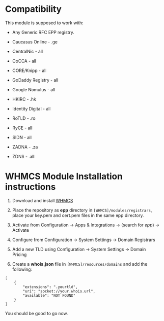 # Compatibility

This module is supposed to work with:

- Any Generic RFC EPP registry.

- Caucasus Online - .ge

- CentralNic - all

- CoCCA - all

- CORE/Knipp - all

- GoDaddy Registry - all

- Google Nomulus - all

- HKIRC - .hk

- Identity Digital - all

- RoTLD - .ro

- RyCE - all

- SIDN - all

- ZADNA - .za

- ZDNS - .all

# WHMCS Module Installation instructions

1. Download and install [WHMCS](https://whmcs.com/)

2. Place the repository as **epp** directory in `[WHMCS]/modules/registrars`, place your key.pem and cert.pem files in the same epp directory.

3. Activate from Configuration -> Apps & Integrations -> (search for _epp_) -> Activate

4. Configure from Configuration -> System Settings -> Domain Registrars

5. Add a new TLD using Configuration -> System Settings -> Domain Pricing

6. Create a **whois.json** file in `[WHMCS]/resources/domains` and add the following:

```
[
    {
        "extensions": ".yourtld",
        "uri": "socket://your.whois.url",
        "available": "NOT FOUND"
    }
]
```

You should be good to go now.
